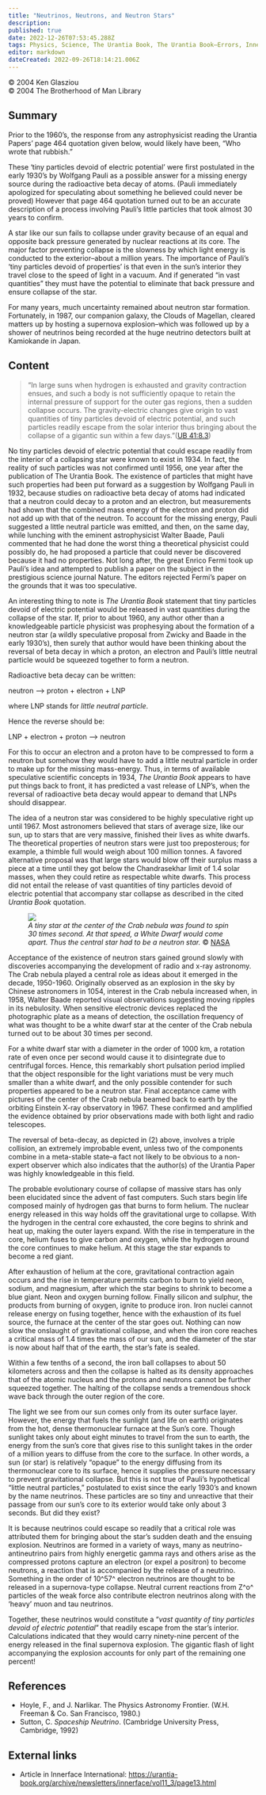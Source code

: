 ```yaml
---
title: "Neutrinos, Neutrons, and Neutron Stars"
description: 
published: true
date: 2022-12-26T07:53:45.288Z
tags: Physics, Science, The Urantia Book, The Urantia Book—Errors, Innerface International, article
editor: markdown
dateCreated: 2022-09-26T18:14:21.006Z
---
```


<p class="v-card v-sheet theme--light grey lighten-3 px-2">© 2004 Ken Glasziou<br>© 2004 The Brotherhood of Man Library</p>

## Summary

Prior to the 1960’s, the response from any astrophysicist reading the Urantia Papers’ page 464 quotation given below, would likely have been, “Who wrote that rubbish.”

These ‘tiny particles devoid of electric potential’ were first postulated in the early 1930’s by Wolfgang Pauli as a possible answer for a missing energy source during the radioactive beta decay of atoms. (Pauli immediately apologized for speculating about something he believed could never be proved) However that page 464 quotation turned out to be an accurate description of a process involving Pauli’s little particles that took almost 30 years to confirm.

A star like our sun fails to collapse under gravity because of an equal and opposite back pressure generated by nuclear reactions at its core. The major factor preventing collapse is the slowness by which light energy is conducted to the exterior–about a million years. The importance of Pauli’s ‘tiny particles devoid of properties’ is that even in the sun’s interior they travel close to the speed of light in a vacuum. And if generated “in vast quantities” they must have the potential to eliminate that back pressure and ensure collapse of the star.

For many years, much uncertainty remained about neutron star formation. Fortunately, in 1987, our companion galaxy, the Clouds of Magellan, cleared matters up by hosting a supernova explosion–which was followed up by a shower of neutrinos being recorded at the huge neutrino detectors built at Kamiokande in Japan.

## Content

> “In large suns when hydrogen is exhausted and gravity contraction ensues, and such a body is not sufficiently opaque to retain the internal pressure of support for the outer gas regions, then a sudden collapse occurs. The gravity-electric changes give origin to vast quantities of tiny particles devoid of electric potential, and such particles readily escape from the solar interior thus bringing about the collapse of a gigantic sun within a few days.”([UB 41:8.3](/en/The_Urantia_Book/41#p8_3))

No tiny particles devoid of electric potential that could escape readily from the interior of a collapsing star were known to exist in 1934. In fact, the reality of such particles was not confirmed until 1956, one year after the publication of The Urantia Book. The existence of particles that might have such properties had been put forward as a suggestion by Wolfgang Pauli in 1932, because studies on radioactive beta decay of atoms had indicated that a neutron could decay to a proton and an electron, but measurements had shown that the combined mass energy of the electron and proton did not add up with that of the neutron. To account for the missing energy, Pauli suggested a little neutral particle was emitted, and then, on the same day, while lunching with the eminent astrophysicist Walter Baade, Pauli commented that he had done the worst thing a theoretical physicist could possibly do, he had proposed a particle that could never be discovered because it had no properties. Not long after, the great Enrico Fermi took up Pauli’s idea and attempted to publish a paper on the subject in the prestigious science journal Nature. The editors rejected Fermi’s paper on the grounds that it was too speculative.

An interesting thing to note is _The Urantia Book_ statement that tiny particles devoid of electric potential would be released in vast quantities during the collapse of the star. If, prior to about 1960, any author other than a knowledgeable particle physicist was prophesying about the formation of a neutron star (a wildly speculative proposal from Zwicky and Baade in the early 1930’s), then surely that author would have been thinking about the reversal of beta decay in which a proton, an electron and Pauli’s little neutral particle would be squeezed together to form a neutron.

Radioactive beta decay can be written:

neutron &#10230; proton + electron + LNP

where LNP stands for *little neutral particle*.

Hence the reverse should be:

LNP + electron + proton &#10230; neutron

For this to occur an electron and a proton have to be compressed to form a neutron but somehow they would have to add a little neutral particle in order to make up for the missing mass-energy. Thus, in terms of available speculative scientific concepts in 1934, _The Urantia Book_ appears to have put things back to front, it has predicted a vast release of LNP’s, when the reversal of radioactive beta decay would appear to demand that LNPs should disappear.

The idea of a neutron star was considered to be highly speculative right up until 1967. Most astronomers believed that stars of average size, like our sun, up to stars that are very massive, finished their lives as white dwarfs. The theoretical properties of neutron stars were just too preposterous; for example, a thimble full would weigh about 100 million tonnes. A favored alternative proposal was that large stars would blow off their surplus mass a piece at a time until they got below the Chandrasekhar limit of 1.4 solar masses, when they could retire as respectable white dwarfs. This process did not entail the release of vast quantities of tiny particles devoid of electric potential that accompany star collapse as described in the cited _Urantia Book_ quotation.

<figure class="image urantiapedia">
<img src="/image/article/Ken_Glasziou/Neutrinos_neutrons_and_neutron_stars/supernova-1054-crab-nebula.jpg">
<figcaption><em>A tiny star at the center of the Crab nebula was found to spin 30 times second. At that speed, a White Dwarf would come apart. Thus the central star had to be a neutron star.</em>  © <a href="https://www.nasa.gov/feature/goddard/2017/messier-1-the-crab-nebula">NASA</a></figcaption>
</figure>

Acceptance of the existence of neutron stars gained ground slowly with discoveries accompanying the development of radio and x-ray astronomy. The Crab nebula played a central role as ideas about it emerged in the decade, 1950-1960. Originally observed as an explosion in the sky by Chinese astronomers in 1054, interest in the Crab nebula increased when, in 1958, Walter Baade reported visual observations suggesting moving ripples in its nebulosity. When sensitive electronic devices replaced the photographic plate as a means of detection, the oscillation frequency of what was thought to be a white dwarf star at the center of the Crab nebula turned out to be about 30 times per second.

For a white dwarf star with a diameter in the order of 1000 km, a rotation rate of even once per second would cause it to disintegrate due to centrifugal forces. Hence, this remarkably short pulsation period implied that the object responsible for the light variations must be very much smaller than a white dwarf, and the only possible contender for such properties appeared to be a neutron star. Final acceptance came with pictures of the center of the Crab nebula beamed back to earth by the orbiting Einstein X-ray observatory in 1967. These confirmed and amplified the evidence obtained by prior observations made with both light and radio telescopes.

The reversal of beta-decay, as depicted in (2) above, involves a triple collision, an extremely improbable event, unless two of the components combine in a meta-stable state–a fact not likely to be obvious to a non-expert observer which also indicates that the author(s) of the Urantia Paper was highly knowledgeable in this field.

The probable evolutionary course of collapse of massive stars has only been elucidated since the advent of fast computers. Such stars begin life composed mainly of hydrogen gas that burns to form helium. The nuclear energy released in this way holds off the gravitational urge to collapse. With the hydrogen in the central core exhausted, the core begins to shrink and heat up, making the outer layers expand. With the rise in temperature in the core, helium fuses to give carbon and oxygen, while the hydrogen around the core continues to make helium. At this stage the star expands to become a red giant.

After exhaustion of helium at the core, gravitational contraction again occurs and the rise in temperature permits carbon to burn to yield neon, sodium, and magnesium, after which the star begins to shrink to become a blue giant. Neon and oxygen burning follow. Finally silicon and sulphur, the products from burning of oxygen, ignite to produce iron. Iron nuclei cannot release energy on fusing together, hence with the exhaustion of its fuel source, the furnace at the center of the star goes out. Nothing can now slow the onslaught of gravitational collapse, and when the iron core reaches a critical mass of 1.4 times the mass of our sun, and the diameter of the star is now about half that of the earth, the star’s fate is sealed.

Within a few tenths of a second, the iron ball collapses to about 50 kilometers across and then the collapse is halted as its density approaches that of the atomic nucleus and the protons and neutrons cannot be further squeezed together. The halting of the collapse sends a tremendous shock wave back through the outer region of the core.

The light we see from our sun comes only from its outer surface layer. However, the energy that fuels the sunlight (and life on earth) originates from the hot, dense thermonuclear furnace at the Sun’s core. Though sunlight takes only about eight minutes to travel from the sun to earth, the energy from the sun’s core that gives rise to this sunlight takes in the order of a million years to diffuse from the core to the surface. In other words, a sun (or star) is relatively “opaque” to the energy diffusing from its thermonuclear core to its surface, hence it supplies the pressure necessary to prevent gravitational collapse. But this is not true of Pauli’s hypothetical “little neutral particles,” postulated to exist since the early 1930’s and known by the name neutrinos. These particles are so tiny and unreactive that their passage from our sun’s core to its exterior would take only about 3 seconds. But did they exist?

It is because neutrinos could escape so readily that a critical role was attributed them for bringing about the star’s sudden death and the ensuing explosion. Neutrinos are formed in a variety of ways, many as neutrino-antineutrino pairs from highly energetic gamma rays and others arise as the compressed protons capture an electron (or expel a positron) to become neutrons, a reaction that is accompanied by the release of a neutrino. Something in the order of 10^57^ electron neutrinos are thought to be released in a supernova-type collapse. Neutral current reactions from Z^o^ particles of the weak force also contribute electron neutrinos along with the ‘heavy’ muon and tau neutrinos.

Together, these neutrinos would constitute a “_vast quantity of tiny particles devoid of electric potential_” that readily escape from the star’s interior. Calculations indicated that they would carry ninety-nine percent of the energy released in the final supernova explosion. The gigantic flash of light accompanying the explosion accounts for only part of the remaining one percent!

## References 

- Hoyle, F., and J. Narlikar. The Physics Astronomy Frontier. (W.H. Freeman & Co. San Francisco, 1980.) 
- Sutton, C. _Spaceship Neutrino_. (Cambridge University Press, Cambridge, 1992)

## External links

- Article in Innerface International: https://urantia-book.org/archive/newsletters/innerface/vol11_3/page13.html

